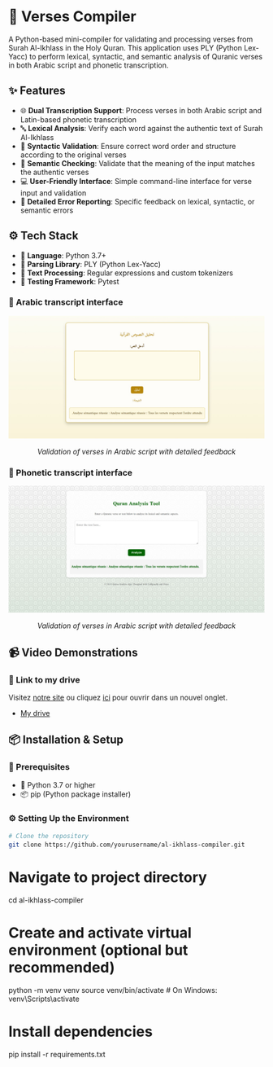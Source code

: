 # 📜 Verses Compiler

A Python-based mini-compiler for validating and processing verses from Surah Al-Ikhlass in the Holy Quran. This application uses PLY (Python Lex-Yacc) to perform lexical, syntactic, and semantic analysis of Quranic verses in both Arabic script and phonetic transcription.

## ✨ Features

- 🌐 **Dual Transcription Support**: Process verses in both Arabic script and Latin-based phonetic transcription  
- 🔤 **Lexical Analysis**: Verify each word against the authentic text of Surah Al-Ikhlass  
- 🧠 **Syntactic Validation**: Ensure correct word order and structure according to the original verses  
- 📖 **Semantic Checking**: Validate that the meaning of the input matches the authentic verses  
- 💻 **User-Friendly Interface**: Simple command-line interface for verse input and validation  
- 🐞 **Detailed Error Reporting**: Specific feedback on lexical, syntactic, or semantic errors  

## ⚙️ Tech Stack

- 🐍 **Language**: Python 3.7+  
- 🔧 **Parsing Library**: PLY (Python Lex-Yacc)  
- 🧹 **Text Processing**: Regular expressions and custom tokenizers  
- 🧪 **Testing Framework**: Pytest  

### 📝 Arabic transcript interface
<p align="center">
  <img src="screenshot(1).jpg" alt="Arabic Script Validation" width="700">
</p>
<p align="center"><em>Validation of verses in Arabic script with detailed feedback</em></p>

### 📝 Phonetic transcript interface
<p align="center">
  <img src="screenshot.jpg" alt="Arabic Script Validation" width="700">
</p>
<p align="center"><em>Validation of verses in Arabic script with detailed feedback</em></p>

## 📹 Video Demonstrations

### 📝 Link to my drive
Visitez [notre site](<https://drive.google.com/drive/folders/1ry6ae5kcRUNoOBda-b_0wPMyMtP4qZ0a?usp=drive_link>) ou cliquez <a href="https://example.com" target="_blank">ici</a> pour ouvrir dans un nouvel onglet.
  - <a href="https://drive.google.com/drive/folders/1ry6ae5kcRUNoOBda-b_0wPMyMtP4qZ0a?usp=drive_link" target="_blank" rel="noopener noreferrer">My drive</a>

## 📦 Installation & Setup

### 📝 Prerequisites
- 🐍 Python 3.7 or higher  
- 📦 pip (Python package installer)  

### ⚙️ Setting Up the Environment
```bash
# Clone the repository
git clone https://github.com/yourusername/al-ikhlass-compiler.git
```
# Navigate to project directory
cd al-ikhlass-compiler

# Create and activate virtual environment (optional but recommended)
python -m venv venv
source venv/bin/activate  # On Windows: venv\Scripts\activate

# Install dependencies
pip install -r requirements.txt
